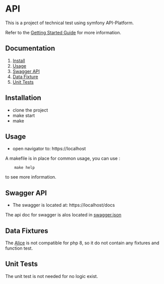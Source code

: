 # API
This is a project of technical test using symfony API-Platform.

Refer to the [Getting Started Guide](https://api-platform.com/docs/distribution) for more information.


## Documentation

1. [Install](#installation)
2. [Usage](#usage)
3. [Swagger API](#swagger-api)
4. [Data Fixture](#data-fixtures)
5. [Unit Tests](#unit-tests)

## Installation
   * clone the project
   * make start
   * make 
## Usage
   * open navigator to: https://localhost
   
A makefile is in place for common usage, you can use :
        
        make help 
to see more information.

## Swagger API
   * The swagger is located at: https://localhost/docs
   
The api doc for swagger is alos located in [swagger.json](config/swagger.json)

## Data Fixtures
   The [Alice](https://github.com/hautelook/AliceBundle) is not compatible for php 8, so it do not contain any fixtures and function test.
   
## Unit Tests
   The unit test is not needed for no logic exist.

